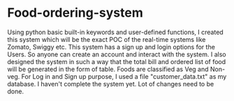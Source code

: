 # Food-ordering-system

Using python basic built-in keywords and user-defined functions, I created this system which will be the exact POC of the real-time systems like Zomato, Swiggy etc. This system has a sign up and login options for the Users. So anyone can create an account and interact with the system. I also designed the system in such a way that the total bill and ordered list of food will be generated in the form of table. Foods are classified as Veg and Non-veg. For Log in and Sign up purpose, I used a file "customer_data.txt" as my database. I haven't complete the system yet. Lot of changes need to be done.
